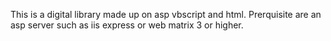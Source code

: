 This is a digital library made up on asp vbscript and html. Prerquisite are an asp server such as iis express or web matrix 3 or higher.
